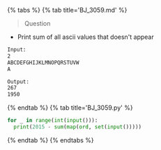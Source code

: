 {% tabs %}
{% tab title='BJ_3059.md' %}

> Question

* Print sum of all ascii values that doesn't appear

```txt
Input:
2
ABCDEFGHIJKLMNOPQRSTUVW
A

Output:
267
1950
```

{% endtab %}
{% tab title='BJ_3059.py' %}

```py
for _ in range(int(input())):
  print(2015 - sum(map(ord, set(input()))))
```

{% endtab %}
{% endtabs %}
